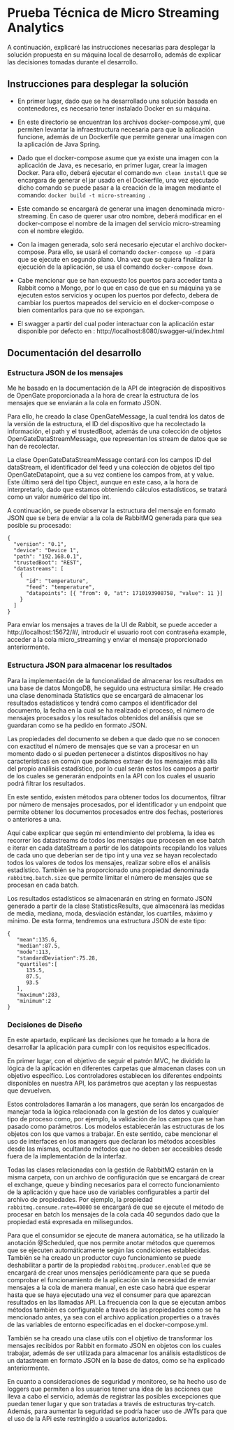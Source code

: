 # Prueba Técnica de Micro Streaming Analytics

A continuación, explicaré las instrucciones necesarias para desplegar la solución propuesta en su máquina local de desarrollo, además de explicar las decisiones tomadas durante el desarrollo.


## Instrucciones para desplegar la solución

* En primer lugar, dado que se ha desarrollado una solución basada en contenedores, es necesario tener instalado Docker en su máquina.

* En este directorio se encuentran los archivos docker-compose.yml, que permiten levantar la infraestructura necesaria para que la aplicación funcione, además de un Dockerfile que permite generar una imagen con la aplicación de Java Spring.

* Dado que el docker-compose asume que ya existe una imagen con la aplicación de Java, es necesario, en primer lugar, crear la imagen Docker. Para ello, deberá ejecutar el comando `mvn clean install` que se encargara de generar el jar usado en el Dockerfile, una vez ejecutado dicho comando se puede pasar a la creación de la imagen mediante el comando: `docker build -t micro-streaming .`

* Este comando se encargará de generar una imagen denominada micro-streaming. En caso de querer usar otro nombre, deberá modificar en el docker-compose el nombre de la imagen del servicio micro-streaming con el nombre elegido.

* Con la imagen generada, solo será necesario ejecutar el archivo docker-compose. Para ello, se usará el comando `docker-compose up -d` para que se ejecute en segundo plano. Una vez que se quiera finalizar la ejecución de la aplicación, se usa el comando `docker-compose down`.

* Cabe mencionar que se han expuesto los puertos para acceder tanta a Rabbit como a Mongo, por lo que en caso de que en su máquina ya se ejecuten estos servicios y ocupen los puertos por defecto, debera de cambiar los puertos mapeados del servicio en el docker-compose o bien comentarlos para que no se expongan.

* El swagger a partir del cual poder interactuar con la aplicación estar disponible por defecto en : http://localhost:8080/swagger-ui/index.html

## Documentación del desarrollo

### Estructura JSON de los mensajes

Me he basado en la documentación de la API de integración de dispositivos de OpenGate proporcionada a la hora de crear la estructura de los mensajes que se enviarán a la cola en formato JSON.

Para ello, he creado la clase OpenGateMessage, la cual tendrá los datos de la versión de la estructura, el ID del dispositivo que ha recolectado la información, el path y el trustedBoot, además de una colección de objetos OpenGateDataStreamMessage, que representan los stream de datos que se han de recolectar.

La clase OpenGateDataStreamMessage contará con los campos ID del dataStream, el identificador del feed y una colección de objetos del tipo OpenGateDatapoint, que a su vez contiene los campos from, at y value. Este último será del tipo Object, aunque en este caso, a la hora de interpretarlo, dado que estamos obteniendo cálculos estadísticos, se tratará como un valor numérico del tipo int.

A continuación, se puede observar la estructura del mensaje en formato JSON que se bera de enviar a la cola de RabbitMQ generada para que sea posible su procesado:

```
{
  "version": "0.1",
  "device": "Device 1",
  "path": "192.168.0.1",
  "trustedBoot": "REST",
  "datastreams": [
    {
      "id": "temperature",
      "feed": "temperature",
      "datapoints": [{ "from": 0, "at": 1710193908758, "value": 11 }]
    }
  ]
}
```

Para enviar los mensajes a traves de la UI de Rabbit, se puede acceder a http://localhost:15672/#/, introducir el usuario root con contraseña example, acceder a la cola micro_streaming y enviar el mensaje proporcionado anteriormente.

### Estructura JSON para almacenar los resultados

Para la implementación de la funcionalidad de almacenar los resultados en una base de datos MongoDB, he seguido una estructura similar. He creado una clase denominada Statistics que se encargará de almacenar los resultados estadísticos y tendrá como campos el identificador del documento, la fecha en la cual se ha realizado el proceso, el número de mensajes procesados y los resultados obtenidos del análisis que se guardaran como se ha pedido en formato JSON.

Las propiedades del documento se deben a que dado que no se conocen con exactitud el número de mensajes que se van a procesar en un momento dado o si pueden pertenecer a distintos dispositivos no hay características en común que podamos extraer de los mensajes más alla del propio análisis estadístico, por lo cual serán estos los campos a partir de los cuales se generarán endpoints en la API con los cuales el usuario podrá filtrar los resultados.

En este sentido, existen métodos para obtener todos los documentos, filtrar por número de mensajes procesados, por el identificador y un endpoint que permite obtener los documentos procesados entre dos fechas, posteriores o anteriores a una.

Aquí cabe explicar que según mi entendimiento del problema, la idea es recorrer los datastreams de todos los mensajes que procesen en ese batch e iterar en cada dataStream a partir de los datapoints recopilando los values de cada uno que deberían ser de tipo int y una vez se hayan recolectado todos los valores de todos los mensajes, realizar sobre ellos el análisis estadístico. También se ha proporcionado una propiedad denominada `rabbitmq.batch.size` que permite limitar el número de mensajes que se procesan en cada batch.

Los resultados estadísticos se almacenarán en string en formato JSON generado a partir de la clase StatisticsResults, que almacenará las medidas de media, mediana, moda, desviación estándar, los cuartiles, máximo y mínimo. De esta forma, tendremos una estructura JSON de este tipo:

```
{
   "mean":135.6,
   "median":87.5,
   "mode":113,
   "standardDeviation":75.28,
   "quartiles":[
      135.5,
      87.5,
      93.5
   ],
   "maximum":283,
   "minimum":2
}
```

### Decisiones de Diseño

En este apartado, explicaré las decisiones que he tomado a la hora de desarrollar la aplicación para cumplir con los requisitos especificados.

En primer lugar, con el objetivo de seguir el patrón MVC, he dividido la lógica de la aplicación en diferentes carpetas que almacenan clases con un objetivo específico. Los controladores establecen los diferentes endpoints disponibles en nuestra API, los parámetros que aceptan y las respuestas que devuelven.

Estos controladores llamarán a los managers, que serán los encargados de manejar toda la lógica relacionada con la gestión de los datos y cualquier tipo de proceso como, por ejemplo, la validación de los campos que se han pasado como parámetros. Los modelos establecerán las estructuras de los objetos con los que vamos a trabajar. En este sentido, cabe mencionar el uso de interfaces en los managers que declaran los métodos accesibles desde las mismas, ocultando métodos que no deben ser accesibles desde fuera de la implementación de la interfaz.

Todas las clases relacionadas con la gestión de RabbitMQ estarán en la misma carpeta, con un archivo de configuración que se encargará de crear el exchange, queue y binding necesarios para el correcto funcionamiento de la aplicación y que hace uso de variables configurables a partir del archivo de propiedades. Por ejemplo, la propiedad `rabbitmq.consume.rate=40000` se encargará de que se ejecute el método de procesar en batch los mensajes de la cola cada 40 segundos dado que la propiedad está expresada en milisegundos.

Para que el consumidor se ejecute de manera automática, se ha utilizado la anotación @Scheduled, que nos permite anotar métodos que queremos que se ejecuten automáticamente según las condiciones establecidas. También se ha creado un productor cuyo funcionamiento se puede deshabilitar a partir de la propiedad `rabbitmq.producer.enabled` que se encargará de crear unos mensajes periódicamente para que se pueda comprobar el funcionamiento de la aplicación sin la necesidad de enviar mensajes a la cola de manera manual, en este caso habrá que esperar hasta que se haya ejecutado una vez el consumer para que aparezcan resultados en las llamadas API. La frecuencia con la que se ejecutan ambos métodos también es configurable a través de las propiedades como se ha mencionado antes, ya sea con el archivo application.properties o a través de las variables de entorno especificadas en el docker-compose.yml.

También se ha creado una clase utils con el objetivo de transformar los mensajes recibidos por Rabbit en formato JSON en objetos con los cuales trabajar, además de ser utilizada para almacenar los análisis estadísticos de un datastream en formato JSON en la base de datos, como se ha explicado anteriormente.

En cuanto a consideraciones de seguridad y monitoreo, se ha hecho uso de loggers que permiten a los usuarios tener una idea de las acciones que lleva a cabo el servicio, además de registrar las posibles excepciones que puedan tener lugar y que son tratadas a través de estructuras try-catch. Además, para aumentar la seguridad se podría hacer uso de JWTs para que el uso de la APi este restringido a usuarios autorizados.

